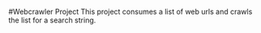 #Webcrawler Project
This project consumes a list of web urls and crawls the list for a search string.